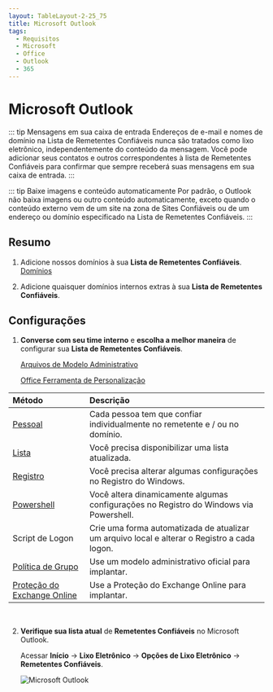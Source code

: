 ```yaml
---
layout: TableLayout-2-25_75
title: Microsoft Outlook
tags:
  - Requisitos
  - Microsoft
  - Office
  - Outlook
  - 365
---
```

# Microsoft Outlook

::: tip Mensagens em sua caixa de entrada
Endereços de e-mail e nomes de domínio na Lista de Remetentes Confiáveis nunca são tratados como lixo eletrônico, independentemente do conteúdo da mensagem. Você pode adicionar seus contatos e outros correspondentes à lista de Remetentes Confiáveis para confirmar que sempre receberá suas mensagens em sua caixa de entrada.
:::

::: tip Baixe imagens e conteúdo automaticamente
Por padrão, o Outlook não baixa imagens ou outro conteúdo automaticamente, exceto quando o conteúdo externo vem de um site na zona de Sites Confiáveis ou de um endereço ou domínio especificado na Lista de Remetentes Confiáveis.
:::


## Resumo

1. Adicione nossos domínios à sua **Lista de Remetentes Confiáveis**. [Domínios](../domains.html#lista-de-remetentes-confiaveis)

2. Adicione quaisquer domínios internos extras à sua **Lista de Remetentes Confiáveis**.

## Configurações

1. **Converse com seu time interno** e **escolha a melhor maneira** de configurar sua **Lista de Remetentes Confiáveis**.

   [Arquivos de Modelo Administrativo](https://www.microsoft.com/en-us/download/details.aspx?id=49030)

   [Office Ferramenta de Personalização](https://docs.microsoft.com/pt-br/deployoffice/oct/oct-2016-help-overview)

| Método | Descrição |
| :--- | :--- |
| [Pessoal](personal/) | Cada pessoa tem que confiar individualmente no remetente e / ou no domínio. |
| [Lista](list/) | Você precisa disponibilizar uma lista atualizada. |
| [Registro](registry/) | Você precisa alterar algumas configurações no Registro do Windows. |
| [Powershell](powershell/) | Você altera dinamicamente algumas configurações no Registro do Windows via Powershell. |
| Script de Logon | Crie uma forma automatizada de atualizar um arquivo local e alterar o Registro a cada logon. |
| [Política de Grupo](gpo/) | Use um modelo administrativo oficial para implantar. |
| [Proteção do Exchange Online](eop/) | Use a Proteção do Exchange Online para implantar. |
<br>

2. **Verifique sua lista atual** de **Remetentes Confiáveis** no Microsoft Outlook.

   Acessar **Início** -> **Lixo Eletrônico** -> **Opções de Lixo Eletrônico** -> **Remetentes Confiáveis**.

   ![Microsoft Outlook](https://cdn.phishx.io/phishx-docs/images/phishx_settings_docs_safe_senders_list_03.jpg)
